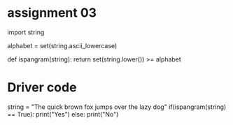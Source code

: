 # assignment 03
 import string
 
alphabet = set(string.ascii_lowercase)
  
def ispangram(string):
    return set(string.lower()) >= alphabet
      
# Driver code
string = "The quick brown fox jumps over the lazy dog"
if(ispangram(string) == True):
    print("Yes")
else:
    print("No")
